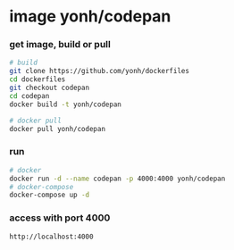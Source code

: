 # image yonh/codepan

### get image, build or pull
```bash
# build
git clone https://github.com/yonh/dockerfiles
cd dockerfiles
git checkout codepan
cd codepan
docker build -t yonh/codepan

# docker pull
docker pull yonh/codepan
```

### run
```bash
# docker
docker run -d --name codepan -p 4000:4000 yonh/codepan
# docker-compose
docker-compose up -d
```

### access with port 4000
`http://localhost:4000`


